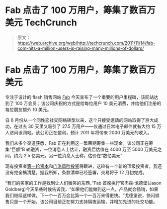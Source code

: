 # Fab 点击了 100 万用户，筹集了数百万美元 TechCrunch

> 原文：<https://web.archive.org/web/http://techcrunch.com/2011/11/14/fab-com-hits-a-million-users-is-raising-many-millions-of-dollars/>

# Fab 点击了 100 万用户，筹集了数百万美元

专注于设计的 flash 销售网站 [Fab](https://web.archive.org/web/20230203182217/http://fab.com/) 今天宣布了一个重要的用户里程碑，该网站达到了 100 万会员；该公司庆祝的方式是给每位用户 10 美元消费，并给他们注册的每位朋友额外 10 美元。

自 6 月份从一个同性恋社交网络转型以来，这个只接受邀请的网站取得了巨大成功，在过去 30 天里又吸引了 27.5 万用户——仅通过日常电子邮件就有大约 15 万人访问该网站。该公司正在盈利，预计 2011 年将带来 2000 万美元的收入。

我们从多个渠道获悉，Fab 正在利用这一繁荣期筹集一些现金。该公司正在筹集“巨额”B 轮融资，一位消息人士估计，融资后估值在 4000 万至 5000 万美元之间，约为 2.5 亿美元。另一位消息人士称，估价在“数亿美元”

现有投资者[第一轮资本](https://web.archive.org/web/20230203182217/http://www.firstround.com/)和[门洛风险投资](https://web.archive.org/web/20230203182217/http://www.menlovc.com/home.html)将跟进，这轮有一个新的顶级投资者，我还没有完全搞清楚。据我所知，条款清单已经签署，交易将于 12 月初完成。

“我们的买家的工作是找到让人们微笑的东西，”Fab 首席执行官杰森·戈德堡(Jason Goldberg)今天早些时候告诉我，“如果他们能做到这一点，产品就会畅销，如果我们继续这样做，下一个一百万会比第一个一百万来得更快。“戈德堡说，快闪销售只是一个开始，该公司目前正在努力支持隔夜运输，并增加先进的社交功能。